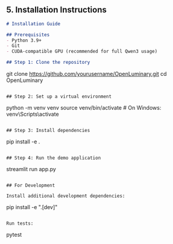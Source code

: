 ## 5. Installation Instructions

```markdown
# Installation Guide

## Prerequisites
- Python 3.9+
- Git
- CUDA-compatible GPU (recommended for full Qwen3 usage)

## Step 1: Clone the repository
```
git clone https://github.com/yourusername/OpenLuminary.git
cd OpenLuminary
```

## Step 2: Set up a virtual environment
```
python -m venv venv
source venv/bin/activate  # On Windows: venv\Scripts\activate
```

## Step 3: Install dependencies
```
pip install -e .
```

## Step 4: Run the demo application
```
streamlit run app.py
```

## For Development

Install additional development dependencies:
```
pip install -e ".[dev]"
```

Run tests:
```
pytest
```
